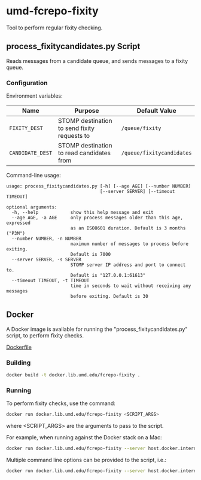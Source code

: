 # umd-fcrepo-fixity

Tool to perform regular fixity checking.

## process_fixitycandidates.py Script

Reads messages from a candidate queue, and sends messages to a fixity queue.

### Configuration

Environment variables:

|Name             |Purpose                                     |Default Value            |
|-----------------|--------------------------------------------|-------------------------|
|`FIXITY_DEST`    |STOMP destination to send fixity requests to|`/queue/fixity`          |
|`CANDIDATE_DEST` |STOMP destination to read candidates from   |`/queue/fixitycandidates`|

Command-line usage:

```
usage: process_fixitycandidates.py [-h] [--age AGE] [--number NUMBER]
                                   [--server SERVER] [--timeout TIMEOUT]

optional arguments:
  -h, --help            show this help message and exit
  --age AGE, -a AGE     only process messages older than this age, expressed
                        as an ISO8601 duration. Default is 3 months ("P3M")
  --number NUMBER, -n NUMBER
                        maximum number of messages to process before exiting.
                        Default is 7000
  --server SERVER, -s SERVER
                        STOMP server IP address and port to connect to.
                        Default is "127.0.0.1:61613"
  --timeout TIMEOUT, -t TIMEOUT
                        time in seconds to wait without receiving any messages
                        before exiting. Default is 30
```

## Docker

A Docker image is available for running the "process_fixitycandidates.py"
script, to perform fixity checks.

[Dockerfile](Dockerfile)

### Building

```bash
docker build -t docker.lib.umd.edu/fcrepo-fixity .
```

### Running

To perform fixity checks, use the command:

```bash
docker run docker.lib.umd.edu/fcrepo-fixity <SCRIPT_ARGS>
```

where <SCRIPT_ARGS> are the arguments to pass to the script.

For example, when running against the Docker stack on a Mac:

```bash
docker run docker.lib.umd.edu/fcrepo-fixity --server host.docker.internal:61613
```

Multiple command line options can be provided to the script, i.e.:

```bash
docker run docker.lib.umd.edu/fcrepo-fixity --server host.docker.internal:61613 --age P6M
```

